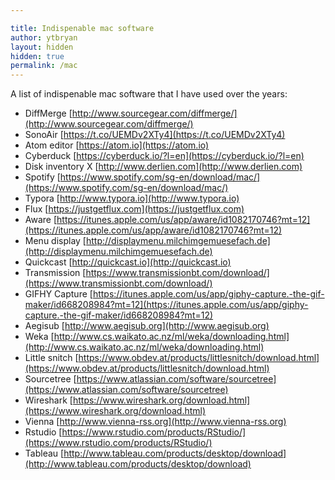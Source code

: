 ```yaml
---

title: Indispenable mac software
author: ytbryan
layout: hidden
hidden: true
permalink: /mac
---
```


A  list of indispenable mac software that I have used over the years:

- DiffMerge [http://www.sourcegear.com/diffmerge/](http://www.sourcegear.com/diffmerge/)
- SonoAir [https://t.co/UEMDv2XTy4](https://t.co/UEMDv2XTy4)
- Atom editor [https://atom.io](https://atom.io)
- Cyberduck [https://cyberduck.io/?l=en](https://cyberduck.io/?l=en)
- Disk inventory X [http://www.derlien.com](http://www.derlien.com)
- Spotify [https://www.spotify.com/sg-en/download/mac/](https://www.spotify.com/sg-en/download/mac/)
- Typora [http://www.typora.io](http://www.typora.io)
- Flux [https://justgetflux.com](https://justgetflux.com)
- Aware [https://itunes.apple.com/us/app/aware/id1082170746?mt=12](https://itunes.apple.com/us/app/aware/id1082170746?mt=12)
- Menu display [http://displaymenu.milchimgemuesefach.de](http://displaymenu.milchimgemuesefach.de)
- Quickcast [http://quickcast.io](http://quickcast.io)
- Transmission [https://www.transmissionbt.com/download/](https://www.transmissionbt.com/download/)
- GIFHY Capture [https://itunes.apple.com/us/app/giphy-capture.-the-gif-maker/id668208984?mt=12](https://itunes.apple.com/us/app/giphy-capture.-the-gif-maker/id668208984?mt=12)
- Aegisub [http://www.aegisub.org](http://www.aegisub.org)
- Weka [http://www.cs.waikato.ac.nz/ml/weka/downloading.html](http://www.cs.waikato.ac.nz/ml/weka/downloading.html)
- Little snitch [https://www.obdev.at/products/littlesnitch/download.html](https://www.obdev.at/products/littlesnitch/download.html)
- Sourcetree [https://www.atlassian.com/software/sourcetree](https://www.atlassian.com/software/sourcetree)
- Wireshark [https://www.wireshark.org/download.html](https://www.wireshark.org/download.html)
- Vienna [http://www.vienna-rss.org](http://www.vienna-rss.org)
- Rstudio [https://www.rstudio.com/products/RStudio/](https://www.rstudio.com/products/RStudio/)
- Tableau [http://www.tableau.com/products/desktop/download](http://www.tableau.com/products/desktop/download)
